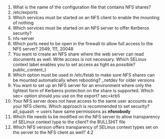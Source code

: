 
1. What is the name of the configuration file that contains NFS shares?
2. /etc/exports
3. Which services must be started on an NFS client to enable the mounting of
	nothing
1. Which services must be started on an NFS server to offer Kerberos security?
2. nfs-server
3. Which ports need to be open in the firewall to allow full access to the NFS
	server?
	2049, 111, 20048
1. You want to create an NFS share where the web server can read documents as
	well. Write access is not necessary. Which SELinux context label enables you
	to set access as tight as possible?
	public_content_t
1. Which option must be used in /etc/fstab to make sure NFS shares can be
	mounted automatically when rebooting?
	\_netdev for older versions
1. You want to set up an NFS server for an environment where only the lightest
	form of Kerberos protection on the share is supported. Which sec= option
	should you use on the export?
	sec=krb5
1. Your NFS server does not have access to the same user accounts as your NFS
	clients. Which approach is recommended to set security?
	all_squash -> users have same permissions as **nfsnobody**
1. Which file needs to be modified on the NFS server to allow transparency of
	SELinux context type to the client?
	the BULLSHIT file
10. Which NFS version offers transparency of SELinux context types set on the
	server to the NFS client as well?
	4.2